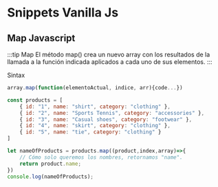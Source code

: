 # Snippets Vanilla Js


## Map Javascript
:::tip Map 
  El método map() crea un nuevo array con los resultados de la llamada a la función indicada aplicados a cada uno de sus elementos.
::: 

Sintax
```js
array.map(function(elementoActual, indice, arr){code...})
```

```js
const products = [
    { id: "1", name: "shirt", category: "clothing" },
    { id: "2", name: "Sports Tennis", category: "accessories" },
    { id: "3", name: "Casual shoes", category: "footwear" },
    { id: "4", name: "skirt", category: "clothing" },
    { id: "5", name: "tie", category: "clothing" }
]

let nameOfProducts = products.map((product,index,array)=>{
    // Cómo solo queremos los nombres, retornamos "name".
    return product.name;
})
console.log(nameOfProducts);
```

